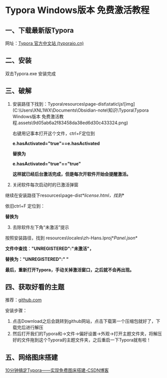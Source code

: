 # Typora Windows版本 免费激活教程

## 一、下载最新版Typora

网址：[Typora 官方中文站 (typoraio.cn)](https://typoraio.cn/)

## 二、安装

双击Typora.exe 安装完成

## 三、破解

1. 安装路径下找到：Typora\resources\page-dist\static\js![img](C:\Users\XNL1WX\Documents\Obsidian-note\知识\Typora\Typora Windows版本 免费激活教程.assets\9d05ab6a2f83458da38ed6d30c433324.png)

   右键用记事本打开这个文件，ctrl+F定位到

   **e.hasActivated="true"==e.hasActivated**

   **替换为**

   **e.hasActivated="true"=="true"**

   **这样就已经后台激活完成，但是每次开软件开始会提醒激活。**

2. 关闭软件每次启动时的已激活弹窗

继续在安装路径下resources\page-dist\**license.html，找到**

依旧ctrl+F 定位到：

**</body></html>**

**替换为** 

**</body><script>window.οnlοad=function(){setTimeout(()=>{window.close();},300);}</script></html>**



3. 去除软件左下角“未激活”提示

按照安装路径，找到 resources\locales\zh-Hans.lproj\**Panel.json** 

**文件中查找**：**"UNREGISTERED":"未激活"，**

**替换为："UNREGISTERED":" "**

**最后，重新打开Typora，手动关掉激活窗口，之后就不会再出现。**



## 四、获取好看的主题



 推荐：[github.com](https://github.com/ruyan-lx/typora-dyzj-theme)

安装步骤：

  1. 点击Download之后会跳转到github网站，点击下载第一个压缩包就好了，下载完后进行解压
  2. 然后打开我们的Typora和->文件->偏好设置->外观->打开主题文件夹，将解压好的文件拖到这个Typora的主题文件夹，之后重启一下Typora就有啦！

## 五、网络图床搭建



[10分钟搞定Typora——实现免费图床搭建-CSDN博客](https://blog.csdn.net/qq_65034569/article/details/135549306)